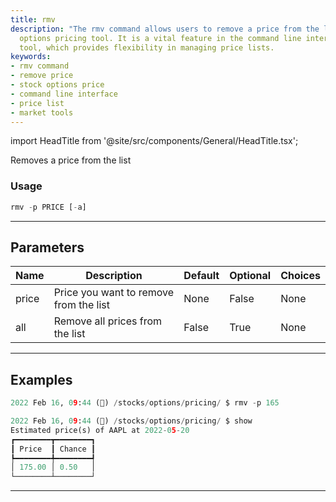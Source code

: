 ```yaml
---
title: rmv
description: "The rmv command allows users to remove a price from the list in the stock"
  options pricing tool. It is a vital feature in the command line interface market
  tool, which provides flexibility in managing price lists.
keywords:
- rmv command
- remove price
- stock options price
- command line interface
- price list
- market tools
---
```


import HeadTitle from '@site/src/components/General/HeadTitle.tsx';

<HeadTitle title="stocks/pricing/rmv /options - Reference | OpenBB Terminal Docs" />

Removes a price from the list

### Usage

```python
rmv -p PRICE [-a]
```

---

## Parameters

| Name | Description | Default | Optional | Choices |
| ---- | ----------- | ------- | -------- | ------- |
| price | Price you want to remove from the list | None | False | None |
| all | Remove all prices from the list | False | True | None |


---

## Examples

```python
2022 Feb 16, 09:44 (🦋) /stocks/options/pricing/ $ rmv -p 165

2022 Feb 16, 09:44 (🦋) /stocks/options/pricing/ $ show
Estimated price(s) of AAPL at 2022-05-20
┏━━━━━━━━┳━━━━━━━━┓
┃ Price  ┃ Chance ┃
┡━━━━━━━━╇━━━━━━━━┩
│ 175.00 │ 0.50   │
└────────┴────────┘
```
---
